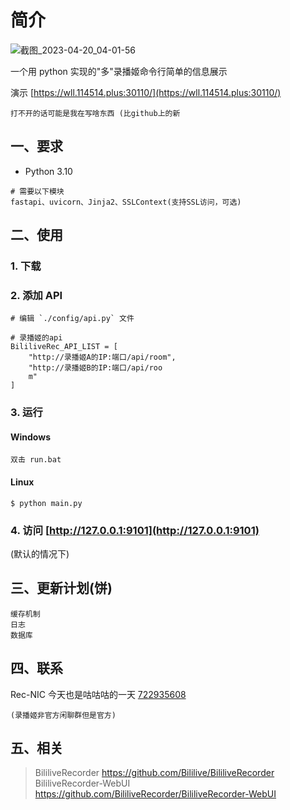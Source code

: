 # 简介

![截图_2023-04-20_04-01-56](https://user-images.githubusercontent.com/39889850/233187311-206378ae-4770-404d-bbf2-45a6cf0ec491.png)


一个用 python 实现的"多"录播姬命令行简单的信息展示

演示 [https://wll.114514.plus:30110/](https://wll.114514.plus:30110/)

    打不开的话可能是我在写啥东西 (比github上的新

## 一、要求

- Python 3.10

```
# 需要以下模块
fastapi、uvicorn、Jinja2、SSLContext(支持SSL访问，可选)
```

## 二、使用

### 1. 下载

### 2. 添加 API

```
# 编辑 `./config/api.py` 文件

# 录播姬的api
BililiveRec_API_LIST = [
    "http://录播姬A的IP:端口/api/room",
    "http://录播姬B的IP:端口/api/roo
    m"
]
```

### 3. 运行

#### Windows

```
双击 run.bat
```

#### Linux

```
$ python main.py
```

### 4. 访问 [http://127.0.0.1:9101](http://127.0.0.1:9101)

(默认的情况下)

## 三、更新计划(饼)

```
缓存机制
日志
数据库
```

## 四、联系

Rec-NIC 今天也是咕咕咕的一天 [722935608](https://jq.qq.com/?_wv=1027&k=KI1Ly3kG)

    (录播姬非官方闲聊群但是官方)

## 五、相关

> BililiveRecorder https://github.com/Bililive/BililiveRecorder
> BililiveRecorder-WebUI https://github.com/BililiveRecorder/BililiveRecorder-WebUI
